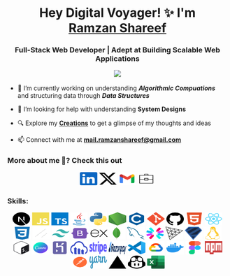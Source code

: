 <h1 align="center">Hey Digital Voyager! ✨ I'm
<br>
  <a href="https://www.ramzanshareef.me" target="_blank">Ramzan Shareef</a>
</h1>
<h3 align="center">Full-Stack Web Developer | Adept at Building Scalable Web Applications</h3>

<div align="center">
  <img src="https://api.visitorbadge.io/api/combined?path=https%3A%2F%2Fwww.github.com%2FitisRamzan&countColor=%23263759&style=flat"/>
</div>

- 🌱 I’m currently working on understanding <i>**Algorithmic Compuations**</i> and structuring data through <i>**Data Structures**</i>



- 🤝 I’m looking for help with understanding **System Designs**

- 🔍 Explore my <a href="https://www.ramzanshareef.me/creations" target="_blank">**Creations**</a> to get a glimpse of my thoughts and ideas

- 📫 Connect with me at **mail.ramzanshareef@gmail.com**

<h3 align="left">
    More about me 🤔? Check this out
</h3>

<div id="badges" align="center">
  <a href="https://www.linkedin.com/in/ramzanshareef"><img src="./public/icons/socials/linkedin.svg" width="40" height="30" alt="LinkedIn" /></a>
  <a href="https://www.twitter.com/itisRamzan"><img src="./public/icons/socials/twitter.svg" width="40" height="30" alt="LinkedIn" /></a>
  <a href="mailto:mail.ramzanshareef@gmail.com"><img src="./public/icons/socials/gmail.svg" width="40" height="30" alt="Gmail" /></a>
  <a href="https://www.ramzanshareef.me"><img src="./public/icons/socials/portfolio.svg" width="40" height="30" alt="Website" /></a>
</div>

<h3 align="left">Skills:</h3>
<p align="center">
<a href="https://nextjs.org" target="_blank" rel="noreferrer"><img src="./public/icons/skills/nextjs-colored.svg" width="40" height="30" alt="NextJS" /></a>
<a href="https://developer.mozilla.org/en-US/docs/Web/JavaScript" target="_blank" rel="noreferrer"><img src="./public/icons/skills/javascript-colored.svg" width="40" height="30" alt="JavaScript" /></a>
<a href="https://www.typescriptlang.org" target="_blank" rel="noreferrer"><img src="./public/icons/skills/typescript-colored.svg" width="40" height="30" alt="TypeScript" /></a>
<a href="https://www.oracle.com/java/" target="_blank" rel="noreferrer"><img src="./public/icons/skills/java-colored.svg" width="40" height="30" alt="Java" /></a>
<a href="https://www.python.org/" target="_blank" rel="noreferrer"><img src="./public/icons/skills/python-colored.svg" width="40" height="30" alt="Python" /></a>
<a href="https://nodejs.org/en/" target="_blank" rel="noreferrer"><img src="./public/icons/skills/nodejs.svg" width="40" height="30" alt="NodeJS" /></a>
<a href="https://docs.microsoft.com/en-us/cpp/?view=msvc-170" target="_blank" rel="noreferrer"><img src="./public/icons/skills/c-colored.svg" width="40" height="30" alt="C" /></a>
<a href="https://git-scm.com/" target="_blank" rel="noreferrer"><img src="./public/icons/skills/git-colored.svg" width="40" height="30" alt="Git" /></a>
<a href="https://git-scm.com/" target="_blank" rel="noreferrer"><img src="./public/icons/socials/github.svg" width="40" height="30" alt="GitHub" /></a>
<a href="https://developer.mozilla.org/en-US/docs/Glossary/HTML5" target="_blank" rel="noreferrer"><img src="./public/icons/skills/html5-colored.svg" width="40" height="30" alt="HTML5" /></a>
<a href="https://reactjs.org/" target="_blank" rel="noreferrer"><img src="./public/icons/skills/react-colored.svg" width="40" height="30" alt="React" /></a>
<a href="https://www.w3.org/TR/CSS/#css" target="_blank" rel="noreferrer"><img src="./public/icons/skills/css3-colored.svg" width="40" height="30" alt="CSS3" /></a>
<a href="https://ui.shadcn.com/" target="_blank" rel="noreferrer"><img src="./public/icons/skills/shadcn-ui.svg" width="40" height="30" alt="shadcn" /></a>
<a href="https://tailwindcss.com/" target="_blank" rel="noreferrer"><img src="./public/icons/skills/tailwindcss-colored.svg" width="40" height="30" alt="TailwindCSS" /></a>
<a href="https://getbootstrap.com/" target="_blank" rel="noreferrer"><img src="./public/icons/skills/bootstrap-colored.svg" width="40" height="30" alt="Sass" /></a>
<a href="https://expressjs.com/" target="_blank" rel="noreferrer"><img src="./public/icons/skills/express-colored.svg" width="40" height="30" alt="Express" /></a><a href="https://www.mongodb.com/" target="_blank" rel="noreferrer"><img src="./public/icons/skills/mongodb-colored.svg" width="40" height="30" alt="MongoDB" /></a>
<a href="https://www.mysql.com/" target="_blank" rel="noreferrer"><img src="./public/icons/skills/mysql-colored.svg" width="40" height="30" alt="MySQL" /></a>
<a href="https://jwt.io/" target="_blank" rel="noreferrer"><img src="./public/icons/skills/jwt.svg" width="40" height="30" alt="JWT" /></a>
<a href="https://threejs.org/" target="_blank" rel="noreferrer"><img src="./public/icons/skills/threejs-light.svg" width="40" height="30" alt="Three.JS" /></a>
<a href="https://zod.dev/" target="_blank" rel="noreferrer"><img src="./public/icons/skills/zod.svg" width="40" height="30" alt="zod" /></a>
<a href="https://www.linux.org/" target="_blank" rel="noreferrer"><img src="./public/icons/skills/linux-colored.svg" width="40" height="30" alt="Linux" /></a>
<a href="https://www.microsoft.com/en-in/windows" target="_blank" rel="noreferrer"><img src="./public/icons/skills/bash.svg" width="40" height="30" alt="Windows" /></a>
<a href="https://canva.com/" target="_blank" rel="noreferrer"><img src="./public/icons/skills/canva-colored.svg" width="40" height="30" alt="Canva" /></a>
<a href="https://www.heroku.com/" target="_blank" rel="noreferrer"><img src="./public/icons/skills/heroku-colored.svg" width="40" height="30" alt="Heroku" /></a>
<a href="https://cloudinary.com/" target="_blank" rel="noreferrer"><img src="./public/icons/skills/cloudinary.svg" width="40" height="30" alt="Cloudinary" /></a>
<a href="https://stripe.com" target="_blank" rel="noreferrer"><img src="./public/icons/skills/stripe.svg" width="40" height="30" alt="Stripe" /></a>
<a href="https://stripe.com" target="_blank" rel="noreferrer"><img src="./public/icons/skills/razorpay.svg" width="40" height="30" alt="Stripe" /></a>
<a href="https://code.visualstudio.com/" target="_blank" rel="noreferrer"><img src="./public/icons/skills/vscode-colored.svg" width="40" height="30" alt="VS Code" /></a>
<a href="https://cloud.google.com/" target="_blank" rel="noreferrer"><img src="./public/icons/skills/googlecloud-colored.svg" width="40" height="30" alt="Google Cloud" /></a>
<a href="https://www.docker.com/" target="_blank" rel="noreferrer"><img src="./public/icons/skills/docker-colored.svg" width="40" height="30" alt="Docker" /></a>
<a href="https://www.figma.com/" target="_blank" rel="noreferrer"><img src="./public/icons/skills/figma-colored.svg" width="40" height="30" alt="Figma" /></a>
<a href="https://www.npmjs.com/" target="_blank" rel="noreferrer"><img src="./public/icons/skills/npm-colored.svg" width="40" height="30" alt="NPM" /></a>
<a href="https://www.postman.com/" target="_blank" rel="noreferrer"><img src="./public/icons/skills/postman-colored.svg" width="40" height="30" alt="Postman" /></a>
<a href="https://yarnpkg.com/" target="_blank" rel="noreferrer"><img src="./public/icons/skills/yarn-colored.svg" width="40" height="30" alt="Photoshop" /></a>
<a href="https://www.vercel.com" target="_blank" rel="noreferrer"><img src="./public/icons/skills/vercel-colored.svg" width="40" height="30" alt="Vercel" /></a>
<a href="https://github.com/features/copilot" target="_blank" rel="noreferrer"><img src="./public/icons/skills/copilot.svg" width="40" height="30" alt="CoPilot" /></a>
<a href="https://www.microsoft.com/en-in/microsoft-365/excel/" target="_blank" rel="noreferrer"><img src="./public/icons/skills/msexcel-colored.svg" width="40" height="30" alt="MS Excel" /></a>
</p>
